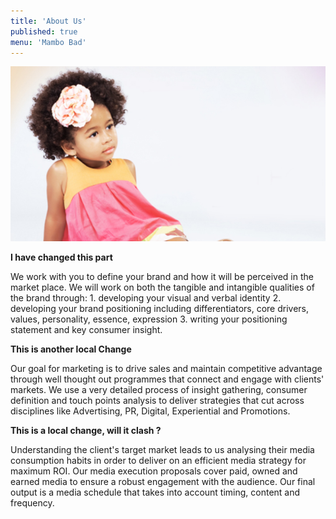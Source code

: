 ```yaml
---
title: 'About Us'
published: true
menu: 'Mambo Bad'
---
```


![](Nkemi_kid.jpg)

**I have changed this part**

We work with you to define your brand and how it will be perceived in the market place. We will work on both the tangible and intangible qualities of the brand through: 1. developing your visual and verbal identity 2. developing your brand positioning including differentiators, core drivers, values, personality, essence, expression 3. writing your positioning statement and key consumer insight.

**This is another local Change**

Our goal for marketing is to drive sales and maintain competitive advantage through well thought out programmes that connect and engage with clients' markets. We use a very detailed process of insight gathering, consumer definition and touch points analysis to deliver strategies that cut across disciplines like Advertising, PR, Digital, Experiential and Promotions.

**This is a local change, will it clash ?**

Understanding the client's target market leads to us analysing their media consumption habits in order to deliver on an efficient media strategy for maximum ROI. Our media execution proposals cover paid, owned and earned media to ensure a robust engagement with the audience. Our final output is a media schedule that takes into account timing, content and frequency.